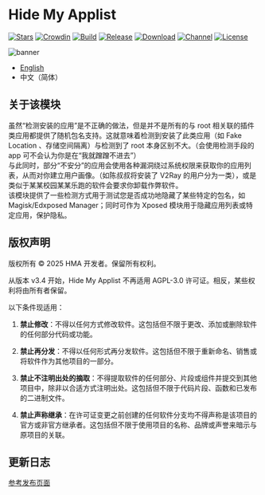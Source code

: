 # Hide My Applist

[![Stars](https://img.shields.io/github/stars/Dr-TSNG/Hide-My-Applist?label=Stars)](https://github.com/Dr-TSNG)
[![Crowdin](https://badges.crowdin.net/hide-my-applist/localized.svg)](https://crowdin.com/project/hide-my-applist)
[![Build](https://img.shields.io/github/actions/workflow/status/Dr-TSNG/Hide-My-Applist/main.yml?branch=master&logo=github)](https://github.com/Dr-TSNG/Hide-My-Applist/actions)
[![Release](https://img.shields.io/github/v/release/Dr-TSNG/Hide-My-Applist?label=Release)](https://github.com/Dr-TSNG/Hide-My-Applist/releases/latest)
[![Download](https://img.shields.io/github/downloads/Dr-TSNG/Hide-My-Applist/total)](https://github.com/Dr-TSNG/Hide-My-Applist/releases/latest)
[![Channel](https://img.shields.io/badge/Telegram-Channel-blue.svg?logo=telegram)](https://t.me/HideMyApplist)
[![License](https://img.shields.io/github/license/Dr-TSNG/Hide-My-Applist?label=License)](https://choosealicense.com/licenses/gpl-3.0/)

![banner](banner.png)

- [English](README.md)  
- 中文（简体）

## 关于该模块
虽然“检测安装的应用”是不正确的做法，但是并不是所有的与 root 相关联的插件类应用都提供了随机包名支持。这就意味着检测到安装了此类应用（如 Fake Location 、存储空间隔离）与检测到了 root 本身区别不大。（会使用检测手段的 app 可不会认为你是在“我就蹭蹭不进去”）  
与此同时，部分“不安分”的应用会使用各种漏洞绕过系统权限来获取你的应用列表，从而对你建立用户画像。（如陈叔叔将安装了 V2Ray 的用户分为一类），或是类似于某某校园某某乐跑的软件会要求你卸载作弊软件。  
该模块提供了一些检测方式用于测试您是否成功地隐藏了某些特定的包名，如 Magisk/Edxposed Manager；同时可作为 Xposed 模块用于隐藏应用列表或特定应用，保护隐私。  

## 版权声明
版权所有 © 2025 HMA 开发者。保留所有权利。

从版本 v3.4 开始，Hide My Applist 不再适用 AGPL-3.0 许可证。相反，某些权利将由所有者保留。

以下条件现适用：

1. **禁止修改**：不得以任何方式修改软件。这包括但不限于更改、添加或删除软件的任何部分代码或功能。

2. **禁止再分发**：不得以任何形式再分发软件。这包括但不限于重新命名、销售或将软件作为其他项目的一部分。

3. **禁止不注明出处的摘取**：不得提取软件的任何部分、片段或组件并提交到其他项目中，除非以合适方式注明出处。这包括但不限于代码片段、函数和已发布的二进制文件。

4. **禁止声称继承**：在许可证变更之前创建的任何软件分支均不得声称是该项目的官方或非官方继承者。这包括但不限于使用项目的名称、品牌或声誉来暗示与原项目的关联。

## 更新日志
[参考发布页面](https://github.com/Dr-TSNG/Hide-My-Applist/releases)  
